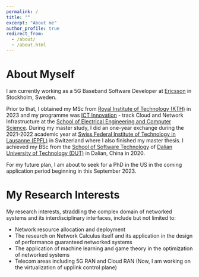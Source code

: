 ```yaml
---
permalink: /
title: ""
excerpt: "About me"
author_profile: true
redirect_from: 
  - /about/
  - /about.html
---
```


About Myself
======
I am currently working as a 5G Baseband Software Developer at [Ericsson](https://www.ericsson.com/en) in Stockholm, Sweden.

Prior to that, I obtained my MSc from [Royal Institute of Technology (KTH)](https://www.kth.se/en) in 2023 and my programme was [ICT Innovation](https://www.kth.se/en/studies/master/ict-innovation) - track Cloud and Network Infrastructure at the [School of Electrical Engineering and Computer Science](https://www.kth.se/en/eecs/skolan-for-elektroteknik-och-datavetenskap-1.760855). During my master study, I did an one-year exchange during the 2021-2022 academic year at [Swiss Federal Institute of Technology in Lausanne (EPFL)](https://www.epfl.ch/en/) in Switzerland where I also finished my master thesis. I achieved my BSc from the [School of Software Technology](https://ssdut.dlut.edu.cn/en.htm) of [Dalian University of Technology (DUT)](https://en.dlut.edu.cn/) in Dalian, China in 2020.

For my future plan, I am about to seek for a PhD in the US in the coming application period beginning in this September 2023.

My Research Interests
======
My research interests, straddling the complex domain of networked systems and its interdisciplinary interfaces, include but not limited to:
<ul id="research_interest">
 <li> Network resource allocation and deployment </li>
 <li> The research on Network Calculus itself and its application in the design of performance guaranteed networked systems </li>
 <li> The application of machine learning and game theory in the optimization of networked systems </li>
 <li> Telecom areas including 5G RAN and Cloud RAN (Now, I am working on the virtualization of upplink control plane)</li>
</ul>

<br>